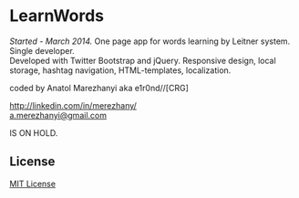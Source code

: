 LearnWords
==========

<i>Started - March 2014.</i> One page app for words learning by Leitner system. Single developer.<br>
Developed with Twitter Bootstrap and jQuery. Responsive design, local storage, hashtag navigation, HTML-templates, localization.

coded by Anatol Marezhanyi aka e1r0nd//[CRG]

http://linkedin.com/in/merezhany/<br>
a.merezhanyi@gmail.com

IS ON HOLD.

## License
[MIT License](LICENSE.md) 
